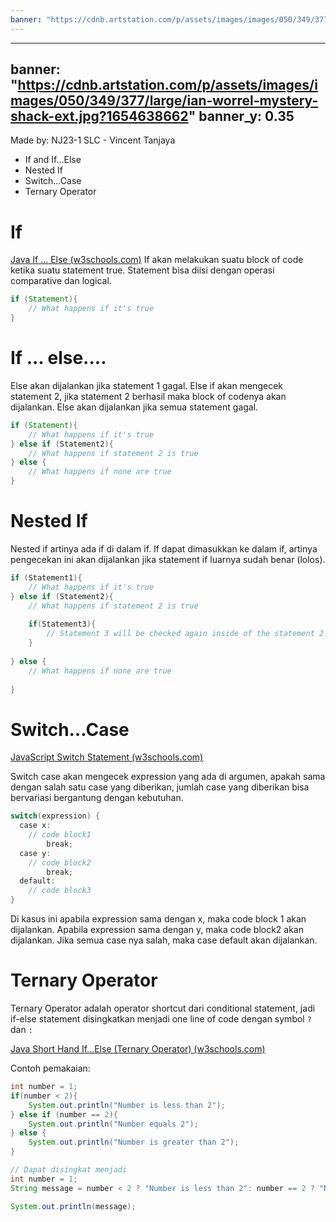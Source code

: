 ```yaml
---
banner: "https://cdnb.artstation.com/p/assets/images/images/050/349/377/large/ian-worrel-mystery-shack-ext.jpg?1654638662"
---
```

---
banner: "https://cdnb.artstation.com/p/assets/images/images/050/349/377/large/ian-worrel-mystery-shack-ext.jpg?1654638662"
banner_y: 0.35
---

Made by: NJ23-1 SLC - Vincent Tanjaya
- If and If…Else
- Nested If
- Switch…Case
- Ternary Operator


# If
[Java If ... Else (w3schools.com)](https://www.w3schools.com/java/java_conditions.asp)
If akan melakukan suatu block of code ketika suatu statement true. Statement bisa diisi dengan operasi comparative dan logical.
```java
if (Statement){
	// What happens if it's true
}
```

# If ... else....
Else akan dijalankan jika statement 1 gagal.
Else if akan mengecek statement 2, jika statement 2 berhasil maka block of codenya akan dijalankan. 
Else akan dijalankan jika semua statement gagal.

``` java
if (Statement){
	// What happens if it's true
} else if (Statement2){
	// What happens if statement 2 is true
} else {
	// What happens if none are true
}
```

# Nested If
Nested if artinya ada if di dalam if. If dapat dimasukkan ke dalam if, artinya pengecekan ini akan dijalankan jika statement if luarnya sudah benar (lolos).

``` java
if (Statement1){
	// What happens if it's true
} else if (Statement2){
	// What happens if statement 2 is true
	
	if(Statement3){
		// Statement 3 will be checked again inside of the statement 2 block. Jika statement 1 benar, maka statement 3 tidak akan dicek lagi karena statement 3 sudah unreachable (karena ifnya berada dalam block statement 2) 
	}
	
} else {
	// What happens if none are true
	
}
```

# Switch…Case
[JavaScript Switch Statement (w3schools.com)](https://www.w3schools.com/js/js_switch.asp)

Switch case akan mengecek expression yang ada di argumen, apakah sama dengan salah satu case yang diberikan, jumlah case yang diberikan bisa bervariasi bergantung dengan kebutuhan. 
``` java
switch(expression) {  
  case x:  
    // code block1
        break;  
  case y:  
    // code block2
        break;  
  default:  
    // code block3
}
```

Di kasus ini apabila expression sama dengan x, maka code block 1 akan dijalankan.
Apabila expression sama dengan y, maka code block2 akan dijalankan. 
Jika semua case nya salah, maka case default akan dijalankan.

# Ternary Operator
Ternary Operator adalah operator shortcut dari conditional statement, jadi if-else statement disingkatkan menjadi one line of code dengan symbol `?` dan `:`

[Java Short Hand If...Else (Ternary Operator) (w3schools.com)](https://www.w3schools.com/java/java_conditions_shorthand.asp)


Contoh pemakaian:
```java
int number = 1;
if(number < 2){
	System.out.println("Number is less than 2");
} else if (number == 2){
	System.out.println("Number equals 2");
} else {
	System.out.println("Number is greater than 2");
}

// Dapat disingkat menjadi
int number = 1;
String message = number < 2 ? "Number is less than 2": number == 2 ? "Number equals to 2" : "Number is greater than 2";

System.out.println(message);
```






